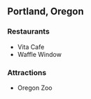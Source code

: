 Portland, Oregon
----------------

### Restaurants

- Vita Cafe
- Waffle Window

### Attractions

- Oregon Zoo

